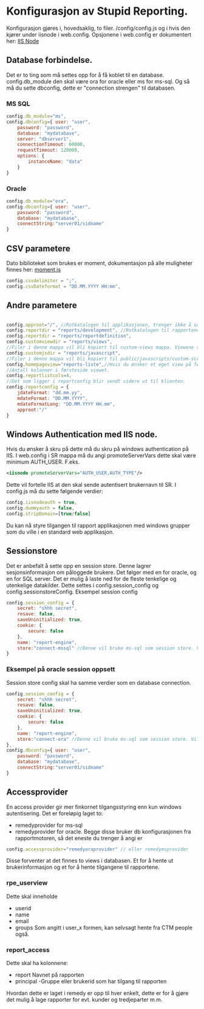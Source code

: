 # Konfigurasjon av Stupid Reporting.

Konfigurasjon gjøres i, hovedsaklig, to filer. /config/config.js og i hvis den kjører under iisnode i web.config. Opsjonene i web.config er dokumentert her:
[IIS Node](https://github.com/tjanczuk/iisnode/blob/master/src/samples/configuration/web.config)

## Database forbindelse.
Det er to ting som må settes opp for å få koblet til en database.
config.db_module den skal være ora for oracle eller ms for ms-sql. Og så må du sette dbconfig, dette er "connection strengen" til databasen.

### MS SQL
```js
config.db_module="ms",
config.dbconfig={ user: "user",
    password: "password",
    database: "mydatabase",
    server: "dbserver1",
    connectionTimeout: 60000,
    requestTimeout: 120000,
    options: {
        instanceName: "data"
    }
}
```

### Oracle
```js
config.db_module="ora",
config.dbconfig={ user: "user",
    password: "password",
    database: "mydatabase",
    connectString:"server01/sidname"
}
```

## CSV parametere
Dato biblioteket som brukes er moment, dokumentasjon på alle muligheter finnes her: [moment.js](http://momentjs.com/docs/#/displaying/format/)

```js
config.csvdelimiter = ";",
config.csvDateformat = "DD.MM.YYYY HH:mm",
```

## Andre parametere

```js

config.approot="/", //Rotkatalogen til applikasjonen, trenger ikke å være det samme som rota sett fra klientens side.....
config.reportdir = "reports/development", //Rotkatalogen til rapportene, alle under kataloger vil bli skannet for rapporter.
config.reportdir = "reports/reportdefinition",
config.customviewdir = "reports/views",
//Filer i denne mappa vil bli kopiert til custom-views mappa. Viewene vil være tilgjengelige som custom-views/filnavn
config.customjsdir = "reports/javascript",
//Filer i denne mappa vil bli kopiert til public/javascripts/custom-scripts. Disse er da tilgjengelige i views som approot/javascscripts/custom-scripts/filnavn
config.homepageview="reports-liste",//Hvis du ønsker et eget view på førstesiden
//Antall kolonner i førsteside viewet.
config.reportlistcols=4,
//Det som ligger i reportconfig blir sendt videre ut til klienten.
config.reportconfig = {
    jdateFormat: "dd.mm.yy", 
    mdateFormat: "DD.MM.YYYY", 
    mdateFormatLong: "DD.MM.YYYY HH.mm",
    approot:"/"
}
```

## Windows Authentication med IIS node.
Hvis du ønsker å skru på dette må du skru på windows authentication på IIS. I web.config i SR mappa må du angi promoteServerVars dette skal være minimum AUTH_USER. F.eks.
```xml
<iisnode promoteServerVars="AUTH_USER,AUTH_TYPE"/>
```

Dette vil fortelle IIS at den skal sende autentisert brukernavn til SR. I config.js må du sette følgende verdier:
```js
config.iisnodeauth = true,
config.dummyauth = false,
config.stripDomain=[true/false]
```
Du kan nå styre tilgangen til rapport applikasjonen med windows grupper som du ville i en standard web applikasjon. 

## Sessionstore
Det er anbefalt å sette opp en session store. Denne lagrer sesjonsinformasjon om påloggede brukere. Det følger med en for oracle, og en for SQL server. Det er mulig å laste ned for de fleste tenkelige og utenkelige datakilder. Dette settes i config.session_config og config.sessionstoreConfig.
Eksempel session config
```js
config.session_config = {
    secret: "shhh secret",
    resave: false,
    saveUninitialized: true,
    cookie: {
        secure: false
    },
    name: "report-engine",
    store:"connect-mssql" //Denne vil bruke ms-sql som session store. Vil du bruke oracle skriver du connect-ora. Hvis du ikke angir noe vil det brukes en in memory store, som ikke fungerer godt i produksjonsmiljøer.
}
```

### Eksempel på oracle session oppsett
Session store config skal ha samme verdier som en database connection.

```js
config.session_config = {
    secret: "shhh secret",
    resave: false,
    saveUninitialized: true,
    cookie: {
        secure: false
    },
    name: "report-engine",
    store:"connect-ora" //Denne vil bruke ms-sql som session store. Vil du bruke oracle skriver du connect-ora. Hvis du ikke angir noe vil det brukes en in memory store, som ikke fungerer godt i produksjonsmiljøer.
},
config.dbconfig={ user: "user",
    password: "password",
    database: "mydatabase",
    connectString:"server01/sidname"
}
```
## Accessprovider
En access provider gir mer finkornet tilgangsstyring enn kun windows autentisering. Det er foreløpig laget to:
 - remedyprovider for ms-sql 
 - remedyprovider for oracle.
Begge disse bruker db konfigurasjonen fra rapportmotoren, så det eneste du trenger å angi er 

```js
config.accessprovider="remedyoraprovider" // eller remedymsprovider
```

Disse forventer at det finnes to views i databasen. Et for å hente ut brukerinformasjon og et for å hente tilgangene til rapportene.

### rpe_userview
Dette skal inneholde 
- userid
- name
- email
- groups Som angitt i user_x formen, kan selvsagt hente fra CTM people også.

### report_access
Dette skal ha kolonnene:
 - report Navnet på rapporten
 - principal -Gruppe eller brukerid som har tilgang til rapporten

Hvordan dette er laget i remedy er opp til hver enkelt, dette er for å gjøre det mulig å lage rapporter for evt. kunder og tredjeparter m.m.




